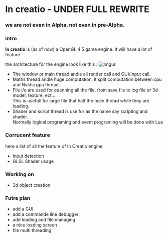 # In creatio - UNDER FULL REWRITE #
### **we are not even in Alpha, not even in pre-Alpha.**
### intro
**In creatio** is (as of now) a OpenGL 4.5 game engine. It will have a lot of feature.

the architecture for the engine look like this :
![Imgur](https://i.imgur.com/ibXJIEE.png)

- The window or main thread andle all render call and GUI/Input call.
- Maths thread andle huge computation, it split computation between cpu and Nvidia gpu thread.
- File i/o are used for openning all the file, from save file to log file or 3d model, texture, ect... <br>This is usefull for large file that halt the main thread while they are loading.
- Shader and script thread is use for as the name say scripting and shader. <br> Normally logical programing and event programing will be done with Lua

### Corrucent feature

here a list of all the feature of In Creatio engine

- Input detection
- GLSL Shader usage

### Working on

- 3d object creation

### Futre plan

- add a GUI
- add a commande line debugger
- add loading and file managing
- a nice loading screen
- file multi threading
